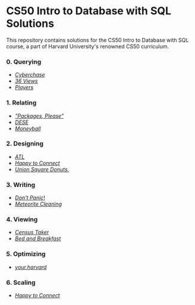 # CS50 Intro to Database with SQL Solutions

This repository contains solutions for the CS50 Intro to Database with SQL
course, a part of Harvard University's renowned CS50 curriculum.

### 0. Querying

- [_Cyberchase_](0-Querying%2Fcyberchase)
- [_36 Views_](0-Querying%2F36-Views)
- [_Players_](0-Querying%2Fplayers)

### 1. Relating

- [_"Packages, Please"_](1-Relating%2Fpackages)
- [_DESE_](1-Relating%2FDESE)
- [_Moneyball_](1-Relating%2Fmoneyball)

### 2. Designing

- [_ATL_](2-Designing%2Fatl)
- [_Happy to Connect_](2-Designing%2Fconnect)
- [_Union Square Donuts._](2-Designing%2Fdonuts)

### 3. Writing

- [_Don’t Panic_!](3-Writing%2Fdont-panic)
- [_Meteorite Cleaning_](3-Writing%2Fmeteorites)

### 4. Viewing

- [_Census Taker_](4-Viewing%2Fcensus)
- [_Bed and Breakfast_](4-Viewing%2Fbnb)

### 5. Optimizing

- [_your.harvard_](5-Optimizing%2Fharvard)

### 6. Scaling

- [_Happy to Connect_](6-Scaling%2Fsentimental-connect)
